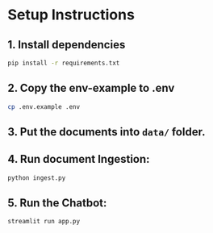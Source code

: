# Setup Instructions

## 1. Install dependencies
```bash
pip install -r requirements.txt
```

## 2. Copy the env-example to .env
```bash
cp .env.example .env
```

## 3. Put the documents into `data/` folder.

## 4. Run document Ingestion:
```bash
python ingest.py
```

## 5. Run the Chatbot:
```
streamlit run app.py
```



